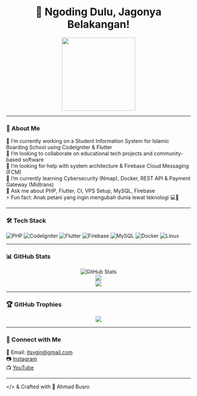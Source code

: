 <h1 align="center">👋 Ngoding Dulu, Jagonya Belakangan!</h1>

<div align="center">
  <img src="https://media.giphy.com/media/qgQUggAC3Pfv687qPC/giphy.gif" width="200"/>
</div>

---

### 🧠 About Me

🔭 I’m currently working on a Student Information System for Islamic Boarding School using CodeIgniter & Flutter  
👯 I’m looking to collaborate on educational tech projects and community-based software  
🤝 I’m looking for help with system architecture & Firebase Cloud Messaging (FCM)  
🌱 I’m currently learning Cybersecurity (Nmap), Docker, REST API & Payment Gateway (Midtrans)  
💬 Ask me about PHP, Flutter, CI, VPS Setup, MySQL, Firebase  
⚡ Fun fact: Anak petani yang ingin mengubah dunia lewat teknologi 💻🌾

---

### 🛠️ Tech Stack

![PHP](https://img.shields.io/badge/PHP-777BB4?style=for-the-badge&logo=php&logoColor=white)
![CodeIgniter](https://img.shields.io/badge/CodeIgniter-DD4814?style=for-the-badge&logo=codeigniter&logoColor=white)
![Flutter](https://img.shields.io/badge/Flutter-02569B?style=for-the-badge&logo=flutter&logoColor=white)
![Firebase](https://img.shields.io/badge/Firebase-ffca28?style=for-the-badge&logo=firebase&logoColor=black)
![MySQL](https://img.shields.io/badge/MySQL-00758F?style=for-the-badge&logo=mysql&logoColor=white)
![Docker](https://img.shields.io/badge/Docker-0db7ed?style=for-the-badge&logo=docker&logoColor=white)
![Linux](https://img.shields.io/badge/Linux-FCC624?style=for-the-badge&logo=linux&logoColor=black)

---

### 📊 GitHub Stats

<p align="center">
  <img src="https://github-readme-stats.vercel.app/api?username=ahmadbusrooo&show_icons=true&theme=tokyonight" alt="GitHub Stats" />
  <br/>
  <img src="https://github-readme-streak-stats.herokuapp.com/?user=ahmadbusrooo&theme=tokyonight" />
  <br/>
  <img src="https://github-readme-stats.vercel.app/api/top-langs/?username=ahmadbusrooo&layout=compact&theme=tokyonight" />
</p>

---

### 🏆 GitHub Trophies

<p align="center">
  <img src="https://github-profile-trophy.vercel.app/?username=ahmadbusrooo&theme=tokyonight&column=7" />
</p>

---

### 🔗 Connect with Me

📧 Email: itsvgin@gmail.com  
📷 [Instagram](https://instagram.com/dea.afrizal)  
📺 [YouTube](https://youtube.com/@deaafriza)

---

</> & Crafted with 💛 Ahmad Busro  
